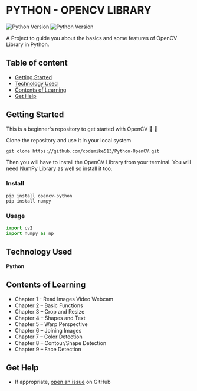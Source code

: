 # PYTHON - OPENCV LIBRARY

![Python Version](https://img.shields.io/badge/Python-v3.9.2-blue.svg)
![Python Version](https://img.shields.io/badge/OpenCV-v4.5.1-green.svg)


A Project to guide you about the basics and some features of OpenCV Library in Python.

## Table of content

  - [Getting Started](#getting-started)
  - [Technology Used](#technology-used)
  - [Contents of Learning](#contents-of-learning)
  - [Get Help](#get-help)

## Getting Started
This is a beginner's repository to get started with OpenCV :rocket: :tada:

Clone the repository and use it in your local system
```console
git clone https://github.com/codemike513/Python-OpenCV.git
```

Then you will have to install the OpenCV Library from your terminal.
You will need NumPy Library as well so install it too. 

### Install
```console
pip install opencv-python
pip install numpy
```

### Usage
```python
import cv2
import numpy as np
```

## Technology Used
**Python**

## Contents of Learning
  - Chapter 1 - Read Images Video Webcam
  - Chapter 2 – Basic Functions
  - Chapter 3 – Crop and Resize
  - Chapter 4 – Shapes and Text
  - Chapter 5 – Warp Perspective
  - Chapter 6 – Joining Images
  - Chapter 7 – Color Detection
  - Chapter 8 – Contour/Shape Detection
  - Chapter 9 – Face Detection
  
## Get Help
- If appropriate, [open an issue](https://github.com/this/project/issues) on GitHub